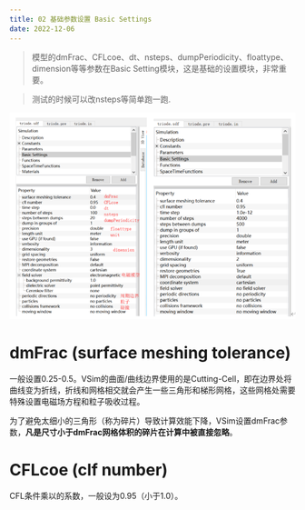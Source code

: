 ```yaml
---
title: 02 基础参数设置 Basic Settings
date: 2022-12-06
---
```


>模型的dmFrac、CFLcoe、dt、nsteps、dumpPeriodicity、floattype、dimension等等参数在Basic Setting模块，这是基础的设置模块，非常重要。

>测试的时候可以改nsteps等简单跑一跑.

![02_p1_basic_settings](999_attachments/02_p1_basic_settings.png)

# dmFrac (surface meshing tolerance)

一般设置0.25-0.5。VSim的曲面/曲线边界使用的是Cutting-Cell，即在边界处将曲线变为折线，折线和网格相交就会产生一些三角形和梯形网格，这些网格处需要特殊设置电磁场方程和粒子吸收过程。

为了避免太细小的三角形（称为碎片）导致计算效能下降，VSim设置dmFrac参数，**凡是尺寸小于dmFrac网格体积的碎片在计算中被直接忽略**。

# CFLcoe (clf number)

CFL条件乘以的系数，一般设为0.95（小于1.0）。

